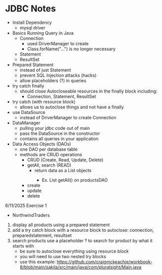 # JDBC Notes

- Install Dependency
  - mysql driver
- Basics Running Query in Java
  - Connection
    - used DriverManager to create
    - Class.forName("...") is no longer necessary
  - Statement
  - ResultSet
- Prepared Statement
  - instead of just Statement
  - prevent SQL Injection attacks (hacks)
  - allow placeholders (?) in queries
- try catch finally
  - should close Autocloseable resources in the finally block including:
    - Connection, Statement, ResultSet
- try catch (with resource block)
  - allows us to autoclose things and not have a finally
- use DataSource
  - instead of DriverManager to create Connection
- DataManager
  - pulling your jdbc code out of main
  - pass the DataSource in the constructor
  - contains all queries in your application
- Data Access Objects (DAOs)
  - one DAO per database table
  - methods are CRUD operations
    - CRUD (Create, Read, Update, Delete)
    - getAll, search (READ)
      - return data as a List<Model> objects
        - Ex. List<Product> getAll() on productsDAO
    - create
    - update
    - delete


6/11/2025
Exercise 1
- NorthwindTraders
1. display all products using a prepared statement
2. add a try catch block with a resource block to autoclose: connection, preparedstatement, resultset
3. search products use a placeholder ? to search for product by what it starts with
   - be sure to autoclose everything using resource block
   - you will need to use two nested try blocks
   - use this example: https://github.com/craigmckeachie/workbook-8/blob/main/sakila/src/main/java/com/pluralsight/Main.java